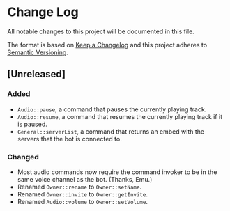 # Change Log
All notable changes to this project will be documented in this file.

The format is based on [Keep a Changelog](http://keepachangelog.com/)
and this project adheres to [Semantic Versioning](http://semver.org/).

## [Unreleased]

### Added
- `Audio::pause`, a command that pauses the currently playing track.
- `Audio::resume`, a command that resumes the currently playing track if it is paused.
- `General::serverList`, a command that returns an embed with the servers that the bot is connected to.

### Changed
- Most audio commands now require the command invoker to be in the same voice channel as the bot. (Thanks, Emu.)
- Renamed `Owner::rename` to `Owner::setName`.
- Renamed `Owner::invite` to `Owner::getInvite`.
- Renamed `Audio::volume` to `Owner::setVolume`.